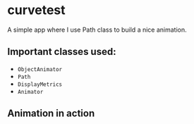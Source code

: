 # curvetest
A simple app where I use Path class to build a nice animation.
## Important classes used:
* `ObjectAnimator`
* `Path` 
* `DisplayMetrics` 
* `Animator`  

## Animation in action  




